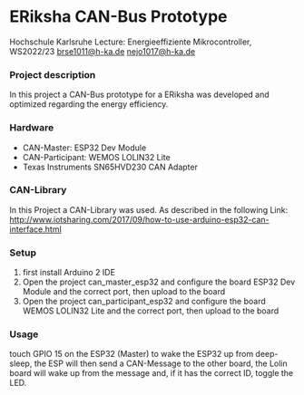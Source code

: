 # ERiksha CAN-Bus Prototype
Hochschule Karlsruhe
Lecture: Energieeffiziente Mikrocontroller, WS2022/23
brse1011@h-ka.de
nejo1017@h-ka.de

### Project description
In this project a CAN-Bus prototype for a ERiksha was developed and optimized regarding the energy efficiency.

### Hardware
- CAN-Master: ESP32 Dev Module
- CAN-Participant: WEMOS LOLIN32 Lite
- Texas Instruments SN65HVD230 CAN Adapter

### CAN-Library
In this Project a CAN-Library was used. As described in the following Link:
http://www.iotsharing.com/2017/09/how-to-use-arduino-esp32-can-interface.html

### Setup
1. first install Arduino 2 IDE
2. Open the project can_master_esp32 and configure the board ESP32 Dev Module and the correct port, then upload to the board
3. Open the project can_participant_esp32 and configure the board WEMOS LOLIN32 Lite and the correct port, then upload to the board

### Usage
touch GPIO 15 on the ESP32 (Master) to wake the ESP32 up from deep-sleep, the ESP will then send a CAN-Message to the other board,
the Lolin board will wake up from the message and, if it has the correct ID, toggle the LED.





